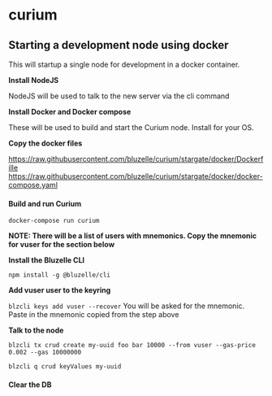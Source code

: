 # curium



## Starting a development node using docker 

This will startup a single node for development in a docker container. 



**Install NodeJS**

NodeJS will be used to talk to the new server via the cli command



**Install Docker and Docker compose**

These will be used to build and start the Curium node.  Install for your OS.


**Copy the docker files**

https://raw.githubusercontent.com/bluzelle/curium/stargate/docker/Dockerfille
https://raw.githubusercontent.com/bluzelle/curium/stargate/docker/docker-compose.yaml



#### Build and run Curium

```
docker-compose run curium
```

**NOTE:  There will be a list of users with mnemonics.  Copy the mnemonic for vuser for the section below**


**Install the Bluzelle CLI**

`npm install -g @bluzelle/cli`



**Add vuser user to the keyring**

`blzcli keys add vuser --recover`
You will be asked for the mnemonic.  Paste in the mnemonic copied from the step above

**Talk to the node**

`blzcli tx crud create my-uuid foo bar 10000 --from vuser --gas-price 0.002 --gas 10000000`

`blzcli q crud keyValues my-uuid`

#### Clear the DB

